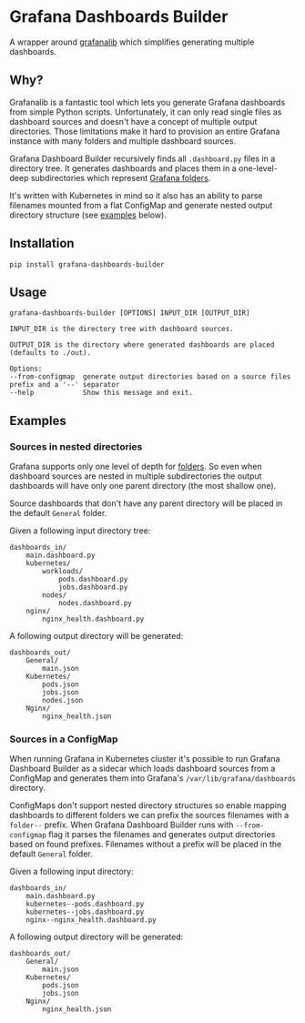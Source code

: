 # Grafana Dashboards Builder

A wrapper around [grafanalib](https://github.com/weaveworks/grafanalib) which simplifies generating multiple dashboards.

## Why?

Grafanalib is a fantastic tool which lets you generate Grafana dashboards from simple Python scripts. Unfortunately, it can only read single files as dashboard sources and doesn't have a concept of multiple output directories. Those limitations make it hard to provision an entire Grafana instance with many folders and multiple dashboard sources.

Grafana Dashboard Builder recursively finds all `.dashboard.py` files in a directory tree. It generates dashboards and places them in a one-level-deep subdirectories which represent [Grafana folders](https://grafana.com/docs/grafana/latest/reference/dashboard_folders/).

It's written with Kubernetes in mind so it also has an ability to parse filenames mounted from a flat ConfigMap and generate nested output directory structure (see [examples](#Examples) below).


## Installation

    pip install grafana-dashboards-builder


## Usage

    grafana-dashboards-builder [OPTIONS] INPUT_DIR [OUTPUT_DIR]

    INPUT_DIR is the directory tree with dashboard sources.

    OUTPUT_DIR is the directory where generated dashboards are placed (defaults to ./out).

    Options:
    --from-configmap  generate output directories based on a source files prefix and a '--' separator
    --help            Show this message and exit.


## Examples

### Sources in nested directories

Grafana supports only one level of depth for [folders](https://grafana.com/docs/grafana/latest/reference/dashboard_folders/). So even when dashboard sources are nested in multiple subdirectories the output dashboards will have only one parent directory (the most shallow one). 

Source dashboards that don't have any parent directory will be placed in the default `General` folder.

Given a following input directory tree:

    dashboards_in/
        main.dashboard.py
        kubernetes/
            workloads/
                pods.dashboard.py
                jobs.dashboard.py
            nodes/
                nodes.dashboard.py
        nginx/
            nginx_health.dashboard.py

A following output directory will be generated:

    dashboards_out/
        General/
            main.json
        Kubernetes/
            pods.json
            jobs.json
            nodes.json
        Nginx/
            nginx_health.json

### Sources in a ConfigMap

When running Grafana in Kubernetes cluster it's possible to run Grafana Dashboard Builder as a sidecar which loads dashboard sources from a ConfigMap and generates them into Grafana's `/var/lib/grafana/dashboards` directory.

ConfigMaps don't support nested directory structures so enable mapping dashboards to different folders we can prefix the sources filenames with a `folder--` prefix. When Grafana Dashboard Builder runs with `--from-configmap` flag it parses the filenames and generates output directories based on found prefixes. Filenames without a prefix will be placed in the default `General` folder.

Given a following input directory:

    dashboards_in/
        main.dashboard.py
        kubernetes--pods.dashboard.py
        kubernetes--jobs.dashboard.py
        nginx--nginx_health.dashboard.py
        
A following output directory will be generated:

    dashboards_out/
        General/
            main.json
        Kubernetes/
            pods.json
            jobs.json
        Nginx/
            nginx_health.json
